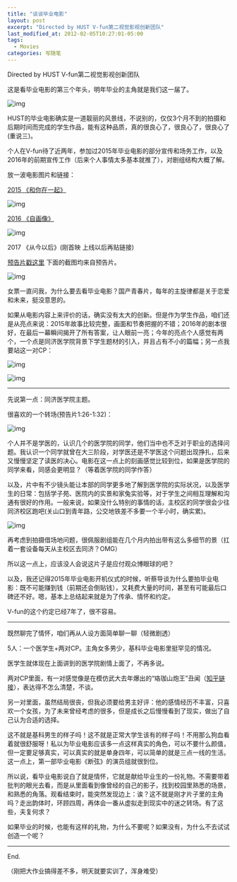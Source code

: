 ```yaml
---
title: "谈谈毕业电影"
layout: post
excerpt: "Directed by HUST V-fun第二视觉影视创新团队"
last_modified_at: 2012-02-05T10:27:01-05:00
tags:
  - Movies
categories: 写随笔
---
```


Directed by HUST V-fun第二视觉影视创新团队

这是看毕业电影的第三个年头，明年毕业的主角就是我们这一届了。

![img](http://ohn6qfqhe.bkt.clouddn.com/2017-4.jpg)

HUST的毕业电影确实是一道靓丽的风景线，不说别的，仅仅3个月不到的拍摄和后期时间而完成的学生作品，能有这种品质，真的很良心了，很良心了，很良心了(重说三)。

个人在V-fun待了近两年，参加过2015年毕业电影的部分宣传和场务工作，以及2016年的前期宣传工作（后来个人事情太多基本就推了），对剧组结构大概了解。

放一波电影图片和链接：

[2015 《和你在一起》](http://www.bilibili.com/video/av2476809/)

![img](http://ohn6qfqhe.bkt.clouddn.com/2015.jpg)

[2016 《自画像》](https://v.qq.com/x/page/h0312gidp1o.html)

![img](http://ohn6qfqhe.bkt.clouddn.com/2016.jpg)

2017 《从今以后》(刚首映 上线以后再贴链接)

[预告片戳这里](https://www.bilibili.com/video/av10693566/) 下面的截图均来自预告片。

![img](http://ohn6qfqhe.bkt.clouddn.com/2017.png)

女票一直问我，为什么要去看毕业电影？国产青春片，每年的主旋律都是关于恋爱和未来，挺没意思的。

如果从电影内容上来评价的话，确实没有太大的创新。但是作为学生作品，咱们还是从亮点来说：2015年故事比较完整，画面和节奏把握的不错；2016年的剧本很好，在最后一幕瞬间揭开了所有答案，让人眼前一亮；今年的亮点个人感觉有两个，一个点是同济医学院背景下学生题材的引入，并且占有不小的篇幅；另一点我要站这一对CP：

![img](http://ohn6qfqhe.bkt.clouddn.com/2017-1.png)

![img](http://ohn6qfqhe.bkt.clouddn.com/2017-2.png)

------

先说第一点：同济医学院主题。

很喜欢的一个转场(预告片1:26-1:32)：

![img](http://ohn6qfqhe.bkt.clouddn.com/2017-3.png)

个人并不是学医的，认识几个的医学院的同学，他们当中也不乏对于职业的选择问题。我认识一个同学就曾在大三阶段，对学医还是不学医这个问题出现挣扎，后来又慢慢坚定了读医的决心。电影在这一点上的刻画感觉比较到位，如果是医学院的同学来看，同感会更明显？（等着医学院的同学作答）

以及，片中有不少镜头能让本部的同学更多地了解到医学院的实际状况，以及医学生的日常：包括学子苑、医院内的实景和家兔实验等，对于学生之间相互理解和沟通有很好的作用。一般来说，如果没什么特别的事情的话，主校区的同学很会少往同济校区跑吧(关山口到青年路，公交地铁差不多要一个半小时，确实累)。

![img](http://ohn6qfqhe.bkt.clouddn.com/2017-6.png)

再考虑到拍摄借场地问题，很佩服剧组能在几个月内拍出带有这么多细节的景（扛着一套设备每天从主校区去同济？OMG）

所以这一点上，应该没人会说这片子是应付观众博眼球的吧？

以及，我还记得2015年毕业电影开机仪式的时候，听蔡导谈为什么要拍毕业电影：既不可能赚到钱（前期还会倒贴钱），又耗费大量的时间，甚至有可能最后口碑还不好。嗯，基本上总结起来就是为了传承、情怀和约定。

V-fun的这个约定已经7年了，很不容易。

------

既然聊完了情怀，咱们再从人设方面简单聊一聊（轻微剧透）

5人：一个医学生+两对CP。主角女多男少，基科毕业电影里挺罕见的情况。

医学生就体现在上面讲到的医学院剧情上面了，不再多说。

两对CP里面，有一对感觉像是在模仿武大去年爆出的“珞珈山炮王”丑闻（[知乎链接](https://www.zhihu.com/question/47733403)），表达得不怎么清楚，不谈。

另一对里面，虽然结局很丧，但我必须要给男主好评：他的感情经历不丰富，只喜欢一个女孩，为了未来曾经考虑的很多，但是成长之后慢慢看到了现实，做出了自己认为合适的选择。

这不就是基科男生的样子吗！这不就是正常大学生该有的样子吗！不用那么狗血看着就很舒服呀！私以为毕业电影应该多一点这样真实的角色，可以不要什么颜值，但一定要足够真实，可以真实的就是单身四年，可以简单的就是三点一线的生活。这一点上，第一部毕业电影《断弦》的演员组就很到位。

 

所以说，看毕业电影说白了就是情怀，它就是献给毕业生的一份礼物。不需要带着批判的眼光去看，而是从里面看到像曾经的自己的影子，找到校园里熟悉的场景，和熟悉的角落。观看结束时，能突然发现边上：诶？这不就是刚才片子里的主角吗？走出韵体时，环顾四周，再体会一番从虚拟走到现实中的迷之转场。有了这些，夫复何求？

如果毕业的时候，也能有这样的礼物，为什么不要呢？如果没有，为什么不去试试创造一个呢？

---



End.

（刚把大作业搞得差不多，明天就要实训了，浑身难受）
